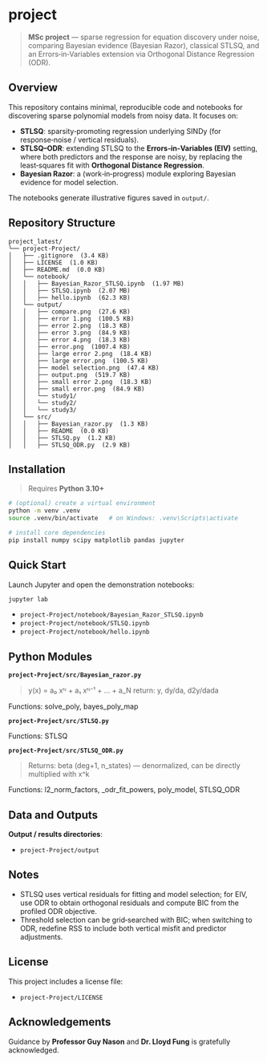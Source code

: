 # project

> **MSc project** — sparse regression for equation discovery under noise, comparing Bayesian evidence (Bayesian Razor), classical STLSQ, and an Errors‑in‑Variables extension via Orthogonal Distance Regression (ODR).

## Overview

This repository contains minimal, reproducible code and notebooks for discovering sparse polynomial models from noisy data. It focuses on:
- **STLSQ**: sparsity‑promoting regression underlying SINDy (for response‑noise / vertical residuals).
- **STLSQ–ODR**: extending STLSQ to the **Errors‑in‑Variables (EIV)** setting, where both predictors and the response are noisy, by replacing the least‑squares fit with **Orthogonal Distance Regression**.
- **Bayesian Razor**: a (work‑in‑progress) module exploring Bayesian evidence for model selection.

The notebooks generate illustrative figures saved in `output/`.

## Repository Structure

```
project_latest/
└── project-Project/
│   ├── .gitignore  (3.4 KB)
│   ├── LICENSE  (1.0 KB)
│   ├── README.md  (0.0 KB)
│   └── notebook/
│   │   ├── Bayesian_Razor_STLSQ.ipynb  (1.97 MB)
│   │   ├── STLSQ.ipynb  (2.07 MB)
│   │   ├── hello.ipynb  (62.3 KB)
│   └── output/
│   │   ├── compare.png  (27.6 KB)
│   │   ├── error 1.png  (100.5 KB)
│   │   ├── error 2.png  (18.3 KB)
│   │   ├── error 3.png  (84.9 KB)
│   │   ├── error 4.png  (18.3 KB)
│   │   ├── error.png  (1007.4 KB)
│   │   ├── large error 2.png  (18.4 KB)
│   │   ├── large error.png  (100.5 KB)
│   │   ├── model selection.png  (47.4 KB)
│   │   ├── output.png  (519.7 KB)
│   │   ├── small error 2.png  (18.3 KB)
│   │   ├── small error.png  (84.9 KB)
│   │   └── study1/
│   │   └── study2/
│   │   └── study3/
│   └── src/
│   │   ├── Bayesian_razor.py  (1.3 KB)
│   │   ├── README  (0.0 KB)
│   │   ├── STLSQ.py  (1.2 KB)
│   │   ├── STLSQ_ODR.py  (2.9 KB)
```

## Installation

> Requires **Python 3.10+**

```bash
# (optional) create a virtual environment
python -m venv .venv
source .venv/bin/activate   # on Windows: .venv\Scripts\activate

# install core dependencies
pip install numpy scipy matplotlib pandas jupyter
```

## Quick Start

Launch Jupyter and open the demonstration notebooks:
```bash
jupyter lab
```
- `project-Project/notebook/Bayesian_Razor_STLSQ.ipynb`
- `project-Project/notebook/STLSQ.ipynb`
- `project-Project/notebook/hello.ipynb`

## Python Modules

**`project-Project/src/Bayesian_razor.py`**

> y(x) = a₀ xᴺ + a₁ xᴺ⁻¹ + ... + a_N return: y, dy/da, d2y/dada

Functions: solve_poly, bayes_poly_map

**`project-Project/src/STLSQ.py`**

Functions: STLSQ

**`project-Project/src/STLSQ_ODR.py`**

> Returns: beta (deg+1, n_states) — denormalized, can be directly multiplied with x^k

Functions: l2_norm_factors, _odr_fit_powers, poly_model, STLSQ_ODR


## Data and Outputs


**Output / results directories**:
- `project-Project/output`

## Notes

- STLSQ uses vertical residuals for fitting and model selection; for EIV, use ODR to obtain orthogonal residuals and compute BIC from the profiled ODR objective.
- Threshold selection can be grid‑searched with BIC; when switching to ODR, redefine RSS to include both vertical misfit and predictor adjustments.

## License

This project includes a license file:
- `project-Project/LICENSE`

## Acknowledgements

Guidance by **Professor Guy Nason** and **Dr. Lloyd Fung** is gratefully acknowledged.
